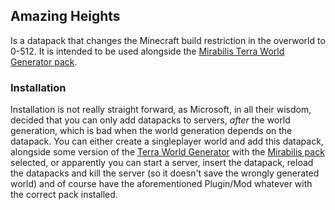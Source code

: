 ## Amazing Heights
Is a datapack that changes the Minecraft build restriction in the overworld to 0-512.
It is intended to be used alongside the [Mirabilis Terra World Generator pack](https://github.com/LizWiz14/MCR_amazing_overworld).

### Installation
Installation is not really straight forward, as Microsoft, in all their wisdom, decided 
that you can only add datapacks to servers, *after* the world generation, which is bad 
when the world generation depends on the datapack. You can either create a singleplayer
world and add this datapack, alongside some version of the [Terra World Generator](https://modrinth.com/plugin/terra) with 
the [Mirabilis pack](https://github.com/LizWiz14/MCR_amazing_overworld) selected, or apparently you can start a server, insert the datapack, 
reload the datapacks and kill the server (so it doesn't save the wrongly generated world)
and of course have the aforementioned Plugin/Mod whatever with the correct pack installed.
